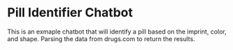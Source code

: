 # Pill Identifier Chatbot
This is an exmaple chatbot that will identify a pill based on the imprint, color, and shape.
Parsing the data from drugs.com to return the results.